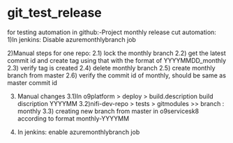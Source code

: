 # git_test_release
for testing automation in github:-Project monthly release cut automation:
1)In jenkins: Disable azuremonthlybranch job

2)Manual steps for one repo:
2.1) lock the monthly branch
2.2) get the latest commit id and create tag using that with the format of YYYYMMDD_monthly
2.3) verify tag is created
2.4) delete monthly branch
2.5) create monthly branch from master
2.6) verify the commit id of monthly, should be same as master commit id

3) Manual changes
  3.1)In o9platform > deploy > build.description 
           build discription YYYYMM
  3.2)nifi-dev-repo > tests > gitmodules >> branch : monthly
  3.3) creating new branch from master in o9servicesk8 according to format monthly-YYYYMM
  
4) In jenkins: enable azuremonthlybranch job

